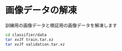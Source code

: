 # 画像データの解凍

訓練用の画像データと検証用の画像データを解凍します

```sh
cd classifier/data
tar xvJf train.tar.xz
tar xvJf validation.tar.xz
```

